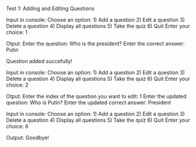 Test 1: Adding and Editing Questions

Input in console:
  Choose an option:
    1) Add a question
    2) Edit a question
    3) Delete a question
    4) Display all questions
    5) Take the quiz
    6) Quit
  Enter your choice: 1


Otput:
  Enter the question: Who is the president?
  Enter the correct answer: Putin

  Question added succefully!
  

Input in console:
  Choose an option:
    1) Add a question
    2) Edit a question
    3) Delete a question
    4) Display all questions
    5) Take the quiz
    6) Quit
  Enter your choice: 2


Otput:
  Enter the index of the question you want to edit: 1
  Enter the updated question: Who is Putin?
  Enter the updated correct answer: President

Input in console:
  Choose an option:
    1) Add a question
    2) Edit a question
    3) Delete a question
    4) Display all questions
    5) Take the quiz
    6) Quit
  Enter your choice: 6


Output:
  Goodbye!
  

